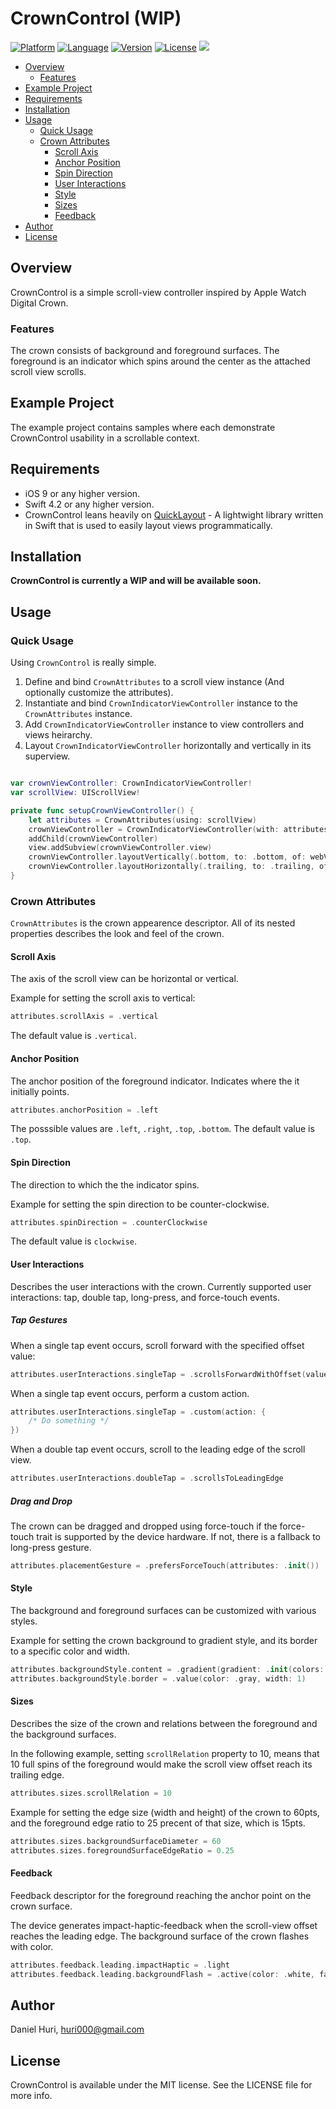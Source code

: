 # CrownControl (WIP)

[![Platform](http://img.shields.io/badge/platform-iOS-blue.svg?style=flat)](https://developer.apple.com/iphone/index.action)
[![Language](http://img.shields.io/badge/language-Swift-brightgreen.svg?style=flat)](https://developer.apple.com/swift)
[![Version](https://img.shields.io/cocoapods/v/CrownControl.svg?style=flat-square)](http://cocoapods.org/pods/CrownControl)
[![License](http://img.shields.io/badge/license-MIT-lightgrey.svg?style=flat)](http://mit-license.org)
![](https://travis-ci.com/huri000/CrownControl.svg?branch=master)

* [Overview](#overview)
  * [Features](#features)
* [Example Project](#example-project)
* [Requirements](#requirements)
* [Installation](#installation)
* [Usage](#usage)
  * [Quick Usage](#quick-usage)
  * [Crown Attributes](#crown-attributes)
    * [Scroll Axis](#scroll-axis)
    * [Anchor Position](#anchor-position)
    * [Spin Direction](#spin-direction)
    * [User Interactions](#user-interactions)
    * [Style](#style)
    * [Sizes](#sizes)
    * [Feedback](#feedback)
* [Author](#author)
* [License](#license)

## Overview

CrownControl is a simple scroll-view controller inspired by Apple Watch Digital Crown.

### Features

The crown consists of background and foreground surfaces. The foreground is an indicator which spins around the center as the attached scroll view scrolls. 

## Example Project

The example project contains samples where each demonstrate CrownControl usability in a scrollable context.

## Requirements

- iOS 9 or any higher version.
- Swift 4.2 or any higher version.
- CrownControl leans heavily on [QuickLayout](https://github.com/huri000/QuickLayout) - A lightwight library written in Swift that is used to easily layout views programmatically.

## Installation

**CrownControl is currently a WIP and will be available soon.**

## Usage

### Quick Usage

Using `CrownControl` is really simple.

1. Define and bind `CrownAttributes` to a scroll view instance (And optionally customize the attributes).
2. Instantiate and bind `CrownIndicatorViewController` instance to the `CrownAttributes` instance.
3. Add `CrownIndicatorViewController` instance to view controllers and views heirarchy.
4. Layout `CrownIndicatorViewController` horizontally and vertically in its superview.

```Swift

var crownViewController: CrownIndicatorViewController!
var scrollView: UIScrollView!

private func setupCrownViewController() {
    let attributes = CrownAttributes(using: scrollView)
    crownViewController = CrownIndicatorViewController(with: attributes)
    addChild(crownViewController)
    view.addSubview(crownViewController.view)
    crownViewController.layoutVertically(.bottom, to: .bottom, of: webView, offset: -35)
    crownViewController.layoutHorizontally(.trailing, to: .trailing, of: view, offset: -50)
}
```

### Crown Attributes

`CrownAttributes` is the crown appearence descriptor. All of its nested properties describes the look and feel of the crown.

#### Scroll Axis

The axis of the scroll view can be horizontal or vertical.

Example for setting the scroll axis to vertical:
```Swift
attributes.scrollAxis = .vertical
```

The default value is `.vertical`.

####  Anchor Position

The anchor position of the foreground indicator. Indicates where the it initially points.

```Swift
attributes.anchorPosition = .left
```

The posssible values are `.left`, `.right`, `.top`, `.bottom`.
The default value is `.top`.

#### Spin Direction

The direction to which the the indicator spins.

Example for setting the spin direction to be counter-clockwise.
```Swift
attributes.spinDirection = .counterClockwise
```

The default value is `clockwise`.

#### User Interactions

Describes the user interactions with the crown.
Currently supported user interactions: tap, double tap, long-press, and force-touch events.

##### Tap Gestures

When a single tap event occurs, scroll forward with the specified offset value: 
```Swift
attributes.userInteractions.singleTap = .scrollsForwardWithOffset(value: 20)
```

When a single tap event occurs, perform a custom action. 
```Swift
attributes.userInteractions.singleTap = .custom(action: {
    /* Do something */
})
```

When a double tap event occurs, scroll to the leading edge of the scroll view. 
```Swift
attributes.userInteractions.doubleTap = .scrollsToLeadingEdge
```

##### Drag and Drop

The crown can be dragged and dropped using force-touch if the force-touch trait is supported by the device hardware. If not, there is a fallback to long-press gesture.
```Swift
attributes.placementGesture = .prefersForceTouch(attributes: .init())
```

#### Style

The background and foreground surfaces can be customized with various styles.

Example for setting the crown background to gradient style, and its border to a specific color and width. 
```Swift
attributes.backgroundStyle.content = .gradient(gradient: .init(colors: [.white, .gray], startPoint: .zero, endPoint: CGPoint(x: 1, y: 1)))
attributes.backgroundStyle.border = .value(color: .gray, width: 1)
```

#### Sizes

Describes the size of the crown and relations between the foreground and the background surfaces. 

In the following example, setting `scrollRelation` property to 10, means that 10 full spins of the foreground would make the scroll view offset reach its trailing edge.
```Swift
attributes.sizes.scrollRelation = 10
```

Example for setting the edge size (width and height) of the crown to 60pts, and the foreground edge ratio to 25 precent of that size, which is 15pts.
```Swift
attributes.sizes.backgroundSurfaceDiameter = 60
attributes.sizes.foregroundSurfaceEdgeRatio = 0.25
```

#### Feedback

Feedback descriptor for the foreground reaching the anchor point on the crown surface.

The device generates impact-haptic-feedback when the scroll-view offset reaches the leading edge.
The background surface of the crown flashes with color.
```Swift
attributes.feedback.leading.impactHaptic = .light
attributes.feedback.leading.backgroundFlash = .active(color: .white, fadeDuration: 0.3)
```

## Author

Daniel Huri, huri000@gmail.com

## License

CrownControl is available under the MIT license. See the LICENSE file for more info.
